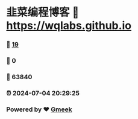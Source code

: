 # 韭菜编程博客 :link: https://wqlabs.github.io 
### :page_facing_up: [19](https://wqlabs.github.io/tag.html) 
### :speech_balloon: 0 
### :hibiscus: 63840 
### :alarm_clock: 2024-07-04 20:29:25 
### Powered by :heart: [Gmeek](https://github.com/Meekdai/Gmeek)
